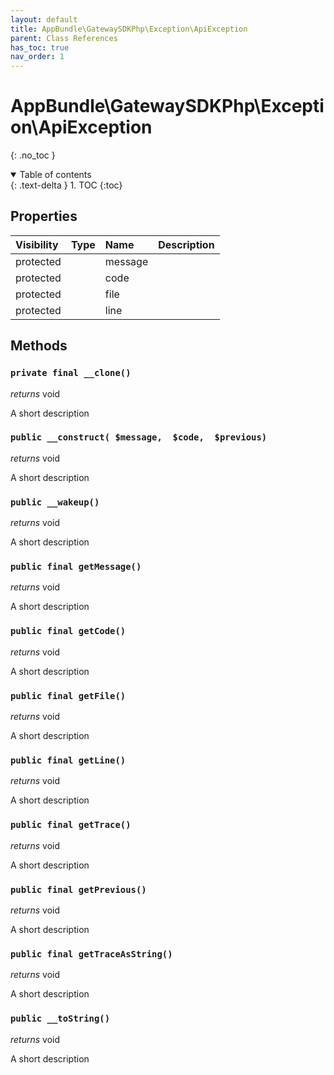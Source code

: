 ```yaml
---
layout: default
title: AppBundle\GatewaySDKPhp\Exception\ApiException
parent: Class References
has_toc: true
nav_order: 1
---
```


# AppBundle\GatewaySDKPhp\Exception\ApiException
{: .no_toc }

<details open markdown="block">
  <summary>
    Table of contents
  </summary>
  {: .text-delta }
1. TOC
{:toc}
</details>

## Properties

| Visibility | Type | Name | Description |
| :--- | :--- | :--- | :--- |
| protected |  | message |  |
| protected |  | code |  |
| protected |  | file |  |
| protected |  | line |  |


## Methods

### `private final __clone()`

*returns* void

A short description

### `public __construct( $message,  $code,  $previous)`

*returns* void

A short description

### `public __wakeup()`

*returns* void

A short description

### `public final getMessage()`

*returns* void

A short description

### `public final getCode()`

*returns* void

A short description

### `public final getFile()`

*returns* void

A short description

### `public final getLine()`

*returns* void

A short description

### `public final getTrace()`

*returns* void

A short description

### `public final getPrevious()`

*returns* void

A short description

### `public final getTraceAsString()`

*returns* void

A short description

### `public __toString()`

*returns* void

A short description

